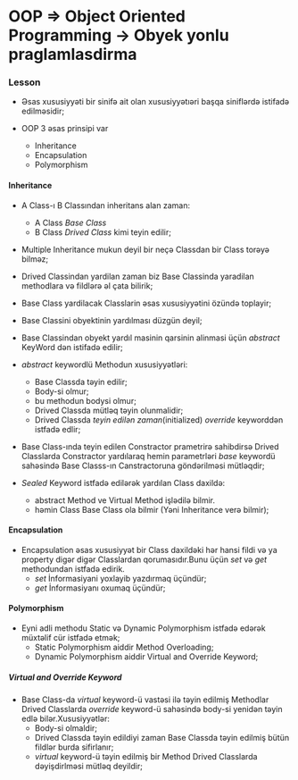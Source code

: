 # OOP => Object Oriented Programming -> Obyek yonlu praglamlasdirma

### Lesson 

 - Əsas xususiyyəti bir sinifə ait olan xususiyyətıəri başqa siniflərdə istifadə edilməsidir;

 - OOP 3 əsas prinsipi var
    - Inheritance
    - Encapsulation
    - Polymorphism

#### Inheritance
- A Class-ı B Classından inheritans alan zaman:
    - A Class _Base Class_
    - B Class _Drived Class_ kimi teyin edilir; 

- Multiple Inheritance mukun deyil bir neçə Classdan bir Class torəyə bilməz;
- Drived Classindan yardilan zaman biz Base Classinda yaradilan methodlara və fildlərə əl çata bilirik;

- Base Class yardilacak Classlarin əsas xususiyyətini özündə toplayir;
- Base Classini obyektinin yardılması düzgün deyil;
- Base Classindan obyekt yardıl masinin qarsinin alinmasi üçün _abstract_ KeyWord dən istifadə edilir;
- _abstract_ keywordlü Methodun xususiyyətləri:
    - Base Classda təyin edilir;
    - Body-si olmur;
    - bu methodun bodysi olmur;
    - Drived Classda mütləq təyin olunmalidir;
    - Drived Classda _teyin edilən zaman_(initialized) _override_  keyworddən istfadə edlir;
- Base Class-ında teyin edilen Constractor prametrirə sahibdirsə Drived Classlarda Constractor yardılaraq hemin parametrləri _base_ keywordü sahəsində Base Classs-ın Canstractoruna göndərilməsi mütləqdir;
- _Sealed_ Keyword istfadə edilərək yardılan Class daxildə:
    - abstract Method ve Virtual Method işlədilə bilmir.
    - həmin Class  Base Class ola bilmir (Yəni Inheritance verə bilmir);

#### Encapsulation  
- Encapsulation əsas xususiyyət bir Class daxildəki hər hansi fildi və ya property digər digər Classlardan qorumasıdır.Bunu üçün _set_ və _get_ methodundan istfadə edirik.
    - _set_ İnformasiyani yoxlayib yazdırmaq üçündür;
    - _get_ İnformasiyanı oxumaq üçündür;

#### Polymorphism
- Eyni adli methodu Static və Dynamic Polymorphism istfadə edərək müxtəlif cür istfadə etmək;
    - Static Polymorphism aiddir Method Overloading;
    - Dynamic Polymorphism aiddir Virtual and Override Keyword;

##### Virtual and Override Keyword

- Base Class-da _virtual_ keyword-ü vastəsi ilə təyin edilmiş Methodlar Drived Classlarda _override_ keyword-ü sahəsində body-si yenidən təyin edlə bilər.Xususiyyətlər:
    - Body-si olmaldir;
    - Drived Classda təyin edildiyi zaman Base Classda təyin edilmiş bütün fildlər burda sifirlanır;
    - _virtual_ keyword-ü təyin edilmiş bir Method Drived Classlarda dəyişdirlməsi mütləq deyildir;